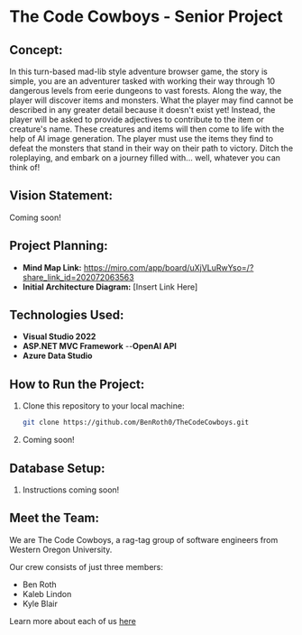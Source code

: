 # The Code Cowboys - Senior Project

## Concept: 
In this turn-based mad-lib style adventure browser game, the story is simple, you are an adventurer tasked with working their way through 10 dangerous levels from eerie dungeons to vast forests. Along the way, the player will discover items and monsters. What the player may find cannot be described in any greater detail because it doesn't exist yet! Instead, the player will be asked to provide adjectives to contribute to the item or creature's name. These creatures and items will then come to life with the help of AI image generation. The player must use the items they find to defeat the monsters that stand in their way on their path to victory. Ditch the roleplaying, and embark on a journey filled with... well, whatever you can think of!

## Vision Statement:
Coming soon!

## Project Planning:
- **Mind Map Link:** https://miro.com/app/board/uXjVLuRwYso=/?share_link_id=202072063563
- **Initial Architecture Diagram:** [Insert Link Here]

## Technologies Used:
- **Visual Studio 2022**
- **ASP.NET MVC Framework**
--**OpenAI API**
- **Azure Data Studio**

## How to Run the Project:
1. Clone this repository to your local machine:
     ```sh
     git clone https://github.com/BenRoth0/TheCodeCowboys.git
     ```
2. Coming soon!

## Database Setup:
1. Instructions coming soon!

## Meet the Team:
We are The Code Cowboys, a rag-tag group of software engineers from Western Oregon University.

Our crew consists of just three members: 
- Ben Roth
- Kaleb Lindon
- Kyle Blair

Learn more about each of us [here](CONTRIBUTORS.md)
